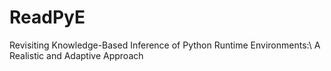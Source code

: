 # ReadPyE
Revisiting Knowledge-Based Inference of Python Runtime Environments:\\ A Realistic and Adaptive Approach
